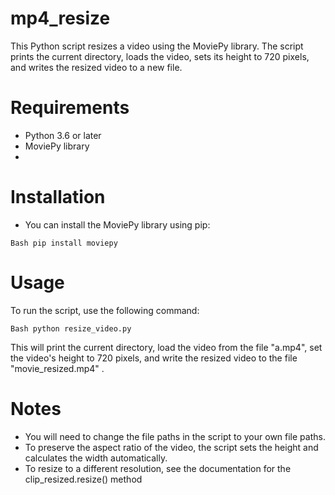 # mp4_resize
This Python script resizes a video using the MoviePy library. The script prints the current directory, loads the video, sets its height to 720 pixels, and writes the resized video to a new file.

# Requirements
- Python 3.6 or later
- MoviePy library
- 
# Installation
- You can install the MoviePy library using pip:

``Bash
pip install moviepy``

# Usage
To run the script, use the following command:

``Bash
python resize_video.py``

This will print the current directory, load the video from the file "a.mp4", set the video's height to 720 pixels, and write the resized video to the file "movie_resized.mp4" .

# Notes
- You will need to change the file paths in the script to your own file paths.
- To preserve the aspect ratio of the video, the script sets the height and calculates the width automatically.
- To resize to a different resolution, see the documentation for the clip_resized.resize() method
